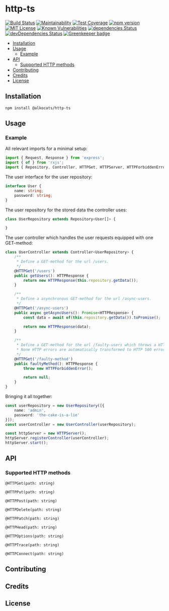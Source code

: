 # http-ts

[![Build
Status](https://travis-ci.org/alkocats/http-ts.svg?branch=master)](https://travis-ci.org/alkocats/http-ts)
[![Maintainability](https://api.codeclimate.com/v1/badges/e37726ae1bb239134152/maintainability)](https://codeclimate.com/github/alkocats/http-ts/maintainability)
[![Test Coverage](https://api.codeclimate.com/v1/badges/e37726ae1bb239134152/test_coverage)](https://codeclimate.com/github/alkocats/http-ts/test_coverage)
[![npm version](https://badge.fury.io/js/%40alkocats%2Fhttp-ts.svg)](https://badge.fury.io/js/%40alkocats%2Fhttp-ts)
[![MIT License](https://img.shields.io/github/license/alkocats/http-ts.svg)](https://github.com/alkocats/http-ts/blob/master/LICENSE)
[![Known Vulnerabilities](https://snyk.io/test/github/alkocats/http-ts/badge.svg)](https://snyk.io/test/github/alkocats/http-ts)
[![dependencies Status](https://david-dm.org/alkocats/http-ts/status.svg)](https://david-dm.org/alkocats/http-ts)
[![devDependencies Status](https://david-dm.org/alkocats/http-ts/dev-status.svg)](https://david-dm.org/alkocats/http-ts?type=dev) [![Greenkeeper badge](https://badges.greenkeeper.io/alkocats/http-ts.svg)](https://greenkeeper.io/)

- [Installation](#Installation)
- [Usage](#Usage)
  - [Example](#Example)
- [API](#API)
  - [Supported HTTP methods](#Supported-HTTP-methods)
- [Contributing](#Contributing)
- [Credits](#Credits)
- [License](#License)

## Installation

``` shell
npm install @alkocats/http-ts
```

## Usage

### Example

All relevant imports for a minimal setup:

``` typescript
import { Request, Response } from 'express';
import { of } from 'rxjs';
import { Repository, Controller, HTTPGet, HTTPServer, HTTPForbiddenError } from '@alkocats/http-ts';
```

The user interface for the user repository:

``` typescript
interface User {
    name: string;
    password: string;
}
```

The user repository for the stored data the controller uses:

``` typescript
class UserRepository extends Repository<User[]> {

}
```

The user controller which handles the user requests equipped with one GET-method:

``` typescript
class UserController extends Controller<UserRepository> {
    /**
     * Define a GET-method for the url /users.
     */
    @HTTPGet('/users')
    public getUsers(): HTTPResponse {
        return new HTTPResponse(this.repository.getData());
    }

    /**
     * Define a asynchronous GET-method for the url /async-users.
     */
    @HTTPGet('/async-users')
    public async getAsyncUsers(): Promise<HTTPResponse> {
        const data = await of(this.repository.getData()).toPromise();

        return new HTTPResponse(data);
    }

    /**
     * Define a GET-method for the url /faulty-users which throws a HTTP error.
     * None HTTP errors are automatically transformed to HTTP 500 error.
     */
    @HTTPGet('/faulty-method')
    public faultyMethod(): HTTPResponse {
        throw new HTTPForbiddenError();

        return null;
    }
}
```

Bringing it all together:

``` typescript
const userRepository = new UserRepository([{
    name: 'admin',
    password: 'the-cake-is-a-lie'
}]);
const userController = new UserController(userRepository);

const httpServer = new HTTPServer();
httpServer.registerController(userController);
httpServer.start();
```

## API

### Supported HTTP methods

`@HTTPGet(path: string)`

`@HTTPPut(path: string)`

`@HTTPPost(path: string)`

`@HTTPDelete(path: string)`

`@HTTPPatch(path: string)`

`@HTTPHead(path: string)`

`@HTTPOptions(path: string)`

`@HTTPTrace(path: string)`

`@HTTPConnect(path: string)`

## Contributing

## Credits

## License
